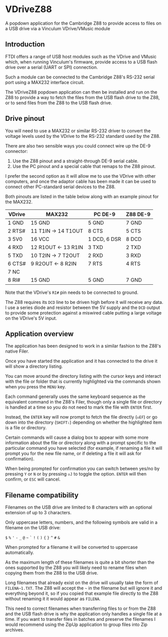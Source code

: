# VDriveZ88

A popdown application for the Cambridge Z88 to provide access to files on a USB drive via a Vinculum VDrive/VMusic module

## Introduction

FTDI offers a range of USB host modules such as the VDrive and VMusic which, when running Vinculum's firmware,
provide access to a USB flash drive over a serial (UART or SPI) connection.

Such a module can be connected to the Cambridge Z88's RS-232 serial port using a MAX232 interface circuit.

The VDriveZ88 popdown application can then be installed and run on the Z88 to provide a way to fetch the files
from the USB flash drive to the Z88, or to send files from the Z88 to the USB flash drive.

## Drive pinout

You will need to use a MAX232 or similar RS-232 driver to convert the voltage levels used by the VDrive to
the RS-232 standard used by the Z88.

There are also two sensible ways you could connect wire up the DE-9 connector:

1. Use the Z88 pinout and a straight-through DE-9 serial cable.
2. Use the PC pinout and a special cable that remaps to the Z88 pinout.

I prefer the second option as it will allow me to use the VDrive with other computers,
and once the adaptor cable has been made it can be used to connect other PC-standard serial devices to the Z88.

Both pinouts are listed in the table below along with an example pinout for the MAX232.

|VDrive|MAX232            |PC DE-9      |Z88 DE-9|
|------|------------------|-------------|--------|
|1 GND |15 GND            |5 GND        |7 GND   |
|2 RTS#|11 T1IN → 14 T1OUT|8 CTS        |5 CTS   |
|3 5V0 |16 VCC            |1 DCD, 6 DSR |8 DCD   |
|4 RXD |12 R1OUT ← 13 R1IN|3 TXD        |2 TXD   |
|5 TXD |10 T2IN → 7 T2OUT |2 RXD        |3 RXD   |
|6 CTS#| 9 R2OUT ← 8 R2IN |7 RTS        |4 RTS   |
|7 NC  |                  |             |        |
|8 RI# |15 GND            |5 GND        |7 GND   |

Note that the VDrive's `RI#` pin needs to be connected to ground.

The Z88 requires its `DCD` line to be driven high before it will receive any data.
I use a series diode and resistor between the 5V supply and the `DCD` output to provide some protection
against a miswired cable putting a large voltage on the VDrive's 5V input.

## Application overview

The application has been designed to work in a similar fashion to the Z88's native Filer.

Once you have started the application and it has connected to the drive it will show a directory listing.

You can move around the directory listing with the cursor keys and interact with the file or folder that
is currently highlighted via the commands shown when you press the `MENU` key.

Each command generally uses the same keyboard sequence as the equivalent command in the Z88's Filer,
though only a single file or directory is handled at a time so you do not need to mark the file with `ENTER` first.

Instead, the `ENTER` key will now prompt to fetch the file directly (`◇EF`) or go down into the directory (`SHIFT⇩`)
depending on whether the highlighted item is a file or directory.

Certain commands will cause a dialog box to appear with some more information about the file or directory
along with a prompt specific to the particular command you have selected (for example, if renaming a file it will
prompt you for the new file name, or if deleting a file it will ask for confirmation).

When being prompted for confirmation you can switch between yes/no by pressing `Y` or `N` or by pressing `◇J`
to toggle the option. `ENTER` will then confirm, or `ESC` will cancel.

## Filename compatibility

Filenames on the USB drive are limited to 8 characters with an optional extension of up to 3 characters.

Only uppercase letters, numbers, and the following symbols are valid in a filename on the USB drive:

`$` `%` `'` `-` `_` `@` `~` `` ` `` `!` `(` `)` `{` `}` `^` `#` `&`

When prompted for a filename it will be converted to uppercase automatically.

As the maximum length of these filenames is quite a bit shorter than the ones supported by the Z88
you will likely need to rename files when copying them from the Z88 to the USB drive.

Long filenames that already exist on the drive will usually take the form of `FILENA~1.TXT`.
The Z88 will accept the `~` in the filename but will ignore it and everything beyond it,
so if you copied that example file directly to the Z88 without renaming it it would appear as `FILENA`.

This need to correct filenames when transferring files to or from the Z88 and the USB flash drive
is why the application only handles a single file at a time.
If you want to transfer files in batches and preserve the filenames I would recommend using the ZipUp
application to group files into Zip archives.
